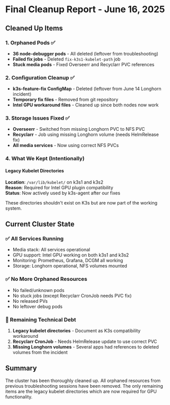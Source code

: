 # Final Cleanup Report - June 16, 2025

## Cleaned Up Items

### 1. Orphaned Pods ✅
- **36 node-debugger pods** - All deleted (leftover from troubleshooting)
- **Failed fix jobs** - Deleted `fix-k3s1-kubelet-path` job
- **Stuck media pods** - Fixed Overseerr and Recyclarr PVC references

### 2. Configuration Cleanup ✅
- **k3s-feature-fix ConfigMap** - Deleted (leftover from June 14 Longhorn incident)
- **Temporary fix files** - Removed from git repository
- **Intel GPU workaround files** - Cleaned up since both nodes now work

### 3. Storage Issues Fixed ✅
- **Overseerr** - Switched from missing Longhorn PVC to NFS PVC
- **Recyclarr** - Job using missing Longhorn volume (needs HelmRelease fix)
- **All media services** - Now using correct NFS PVCs

### 4. What We Kept (Intentionally)

#### Legacy Kubelet Directories
**Location**: `/var/lib/kubelet/` on k3s1 and k3s2  
**Reason**: Required for Intel GPU plugin compatibility  
**Status**: Now actively used by k3s-agent after our fixes  

These directories shouldn't exist on K3s but are now part of the working system.

## Current Cluster State

### ✅ All Services Running
- Media stack: All services operational
- GPU support: Intel GPU working on both k3s1 and k3s2
- Monitoring: Prometheus, Grafana, DCGM all working
- Storage: Longhorn operational, NFS volumes mounted

### ✅ No More Orphaned Resources
- No failed/unknown pods
- No stuck jobs (except Recyclarr CronJob needs PVC fix)
- No released PVs
- No leftover debug pods

### 📝 Remaining Technical Debt
1. **Legacy kubelet directories** - Document as K3s compatibility workaround
2. **Recyclarr CronJob** - Needs HelmRelease update to use correct PVC
3. **Missing Longhorn volumes** - Several apps had references to deleted volumes from the incident

## Summary
The cluster has been thoroughly cleaned up. All orphaned resources from previous troubleshooting sessions have been removed. The only remaining items are the legacy kubelet directories which are now required for GPU functionality.